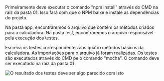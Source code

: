 Primeiramente deve executar o comando "npm install" através do CMD na raiz da pasta 01. Isso fará com que o NPM baixe e instale as dependências do projeto.

Na pasta app, encontraremos o arquivo que contém os métodos criados para a calculadora.
Na pasta test, encontraremos o arquivo responsável pela execução dos testes.

Escreva os testes correspondentes aos quatro métodos básicos da calculadora. As importações para o arquivo já foram realizadas. 
Os testes são executados através do CMD pelo comando "mocha". O comando deve ser executado na raiz da pasta 01

![O resultado dos testes deve ser algo parecido com isto](https://drive.google.com/file/d/1SoojREPf9HI-541VT2xHok6vie62c1-x/view?usp=sharing)